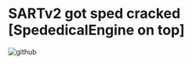 # SARTv2 got sped cracked [SpededicalEngine on top]
![github](https://user-images.githubusercontent.com/79816938/231566020-260c65f0-27df-4043-bd29-b615129fad6b.png)



